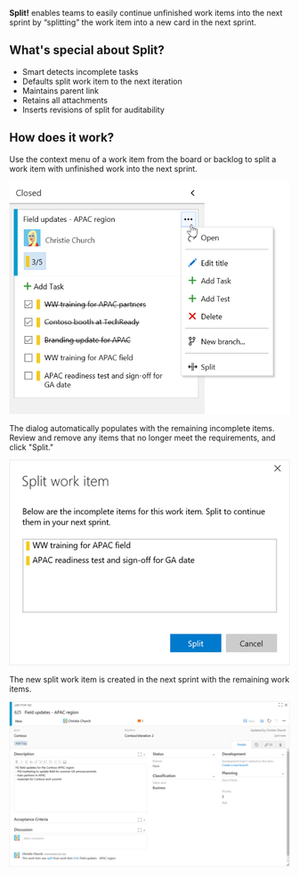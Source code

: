 **Split!** enables teams to easily continue unfinished work items into the next sprint by “splitting” the work item into a new card in the next sprint. 

## What's special about Split?
* Smart detects incomplete tasks
* Defaults split work item to the next iteration
* Maintains parent link
* Retains all attachments
* Inserts revisions of split for auditability 

## How does it work? 
Use the context menu of a work item from the board or backlog to split a work item with unfinished work into the next sprint.

![Invoke Split from work item context menu](/img/split-contextmenu.png "Context Menu")

The dialog automatically populates with the remaining incomplete items. Review and remove any items that no longer meet the requirements, and click "Split."

![Select the remaining work items tobe split](/img/split-dialog.png "Dialog")

The new split work item is created in the next sprint with the remaining work items.

![Make additional changes to the newly created work item](/img/split-workitem.png "New Work Item")
